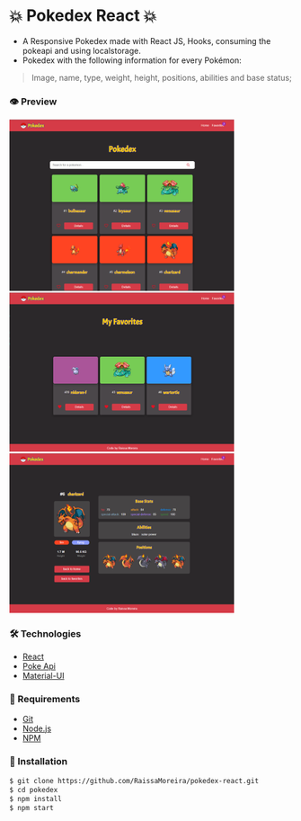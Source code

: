 # :boom: Pokedex React :boom:

* A Responsive Pokedex made with React JS, Hooks, consuming the pokeapi and using localstorage.
* Pokedex with the following information for every Pokémon:
> Image, name, type, weight, height, positions, abilities and base status;

### :eye: Preview

<img src="https://github.com/RaissaMoreira/pokedex-react/blob/master/src/assets/images/pokeHome.png?raw=true" width="400px">
<img src="https://github.com/RaissaMoreira/pokedex-react/blob/master/src/assets/images/pokeFavorites.png?raw=true" width="400px">
<img src="https://github.com/RaissaMoreira/pokedex-react/blob/master/src/assets/images/pokeDetails.png?raw=true" width="400px">

### :hammer_and_wrench: Technologies
* [React](https://react.dev/)
* [Poke Api](https://pokeapi.co/)
* [Material-UI](https://mui.com/)

### :wrench: Requirements
* [Git](https://git-scm.com/)
* [Node.js](https://nodejs.org/en)
* [NPM](https://www.npmjs.com/)

### :rocket: Installation

    $ git clone https://github.com/RaissaMoreira/pokedex-react.git
    $ cd pokedex
    $ npm install
    $ npm start
